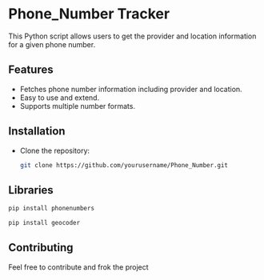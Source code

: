 # Phone_Number Tracker

This Python script allows users to get the provider and location information for a given phone number.

## Features

- Fetches phone number information including provider and location.
- Easy to use and extend.
- Supports multiple number formats.

## Installation

* Clone the repository:

    ```sh
    git clone https://github.com/yourusername/Phone_Number.git
    ```
## Libraries
```bash
pip install phonenumbers
```
```bash
pip install geocoder
```
## Contributing
Feel free to contribute and frok the project
